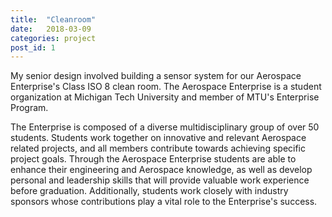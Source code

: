 ```yaml
---
title:  "Cleanroom"
date:   2018-03-09
categories: project
post_id: 1
---
```


My senior design involved building a sensor system for our Aerospace Enterprise's Class ISO 8 clean room. The Aerospace Enterprise is a student organization at Michigan Tech University and member of MTU's Enterprise Program.


The Enterprise is composed of a diverse multidisciplinary group of over 50 students. Students work together on innovative and relevant Aerospace related projects, and all members contribute towards achieving specific project goals. Through the Aerospace Enterprise students are able to enhance their engineering and Aerospace knowledge, as well as develop personal and leadership skills that will provide valuable work experience before graduation. Additionally, students work closely with industry sponsors whose contributions play a vital role to the Enterprise's success.
